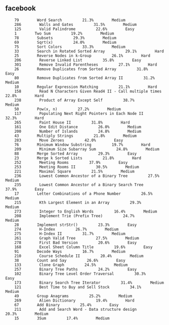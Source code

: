 
## facebook
        79        Word Search         21.3%        Medium
        286        Walls and Gates         31.5%        Medium
        125        Valid Palindrome         22.6%        Easy
        1        Two Sum         19.2%        Medium
        78        Subsets         29.3%        Medium
        69        Sqrt(x)         24.0%        Medium
        75        Sort Colors         33.3%        Medium
        33        Search in Rotated Sorted Array         29.1%        Hard
        25        Reverse Nodes in k-Group         26.1%        Hard
        206        Reverse Linked List         35.8%        Easy
        301        Remove Invalid Parentheses         27.1%        Hard
        26        Remove Duplicates from Sorted Array         31.8%        Easy
        80        Remove Duplicates from Sorted Array II         31.2%        Medium
        10        Regular Expression Matching         21.1%        Hard
        158        Read N Characters Given Read4 II - Call multiple times         22.8%        Hard
        238        Product of Array Except Self         38.7%        Medium
        50        Pow(x, n)         27.2%        Medium
        117        Populating Next Right Pointers in Each Node II         32.3%        Hard
        265        Paint House II         31.8%        Hard
        161        One Edit Distance         26.0%        Medium
        200        Number of Islands         24.8%        Medium
        43        Multiply Strings         21.8%        Medium
        283        Move Zeroes         42.0%        Easy
        76        Minimum Window Substring         19.7%        Hard
        209        Minimum Size Subarray Sum         24.8%        Medium
        88        Merge Sorted Array         29.3%        Easy
        23        Merge k Sorted Lists         21.8%        Hard
        252        Meeting Rooms         37.9%        Easy
        253        Meeting Rooms II         30.5%        Medium
        221        Maximal Square         21.5%        Medium
        236        Lowest Common Ancestor of a Binary Tree         27.5%        Medium
        235        Lowest Common Ancestor of a Binary Search Tree         37.9%        Easy
        17        Letter Combinations of a Phone Number         26.5%        Medium
        215        Kth Largest Element in an Array         29.3%        Medium
        273        Integer to English Words         16.4%        Medium
        208        Implement Trie (Prefix Tree)         24.7%        Medium
        28        Implement strStr()         23.3%        Easy
        274        H-Index         26.7%        Medium
        275        H-Index II         31.7%        Medium
        261        Graph Valid Tree         27.5%        Medium
        278        First Bad Version         20.6%        Easy
        168        Excel Sheet Column Title         19.6%        Easy
        91        Decode Ways         16.7%        Medium
        210        Course Schedule II         20.4%        Medium
        38        Count and Say         26.6%        Easy
        133        Clone Graph         24.5%        Medium
        257        Binary Tree Paths         24.2%        Easy
        102        Binary Tree Level Order Traversal         30.3%        Easy
        173        Binary Search Tree Iterator         31.4%        Medium
        121        Best Time to Buy and Sell Stock         34.1%        Medium
        49        Group Anagrams         25.2%        Medium
        269        Alien Dictionary         19.4%        Hard
        67        Add Binary         25.4%        Easy
        211        Add and Search Word - Data structure design         20.3%        Medium
        15        3Sum         17.4%        Medium

